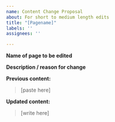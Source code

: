 ```yaml
---
name: Content Change Proposal
about: For short to medium length edits
title: "[Pagename]"
labels: ''
assignees: ''

---
```


**Name of page to be edited** 


**Description / reason for change**


**Previous content:**
> [paste here]

**Updated content:**
> [write here]
